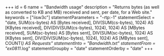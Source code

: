 +++
id = 6
name = "Bandwidth usage"
description = "Returns bytes (as well as converted to KB and MB) received and sent, per date, for a Web site."
keywords = ["iisw3c"]
statementParameters = "-rtp:-1"
statementSelect = "date, SUM(cs-bytes) AS [Bytes received], DIV(SUM(cs-bytes), 1024) AS [KBytes received], DIV(DIV(SUM(cs-bytes), 1024), 1024) AS [MBytes received], SUM(sc-bytes) AS [Bytes sent], DIV(SUM(sc-bytes), 1024) AS [KBytes sent], DIV(DIV(SUM(sc-bytes), 1024), 1024) AS [MBytes sent], COUNT(*) AS Requests"
statementInto = "Bandwidth.txt"
statementFrom = "ex0811*.log"
statementGroupby = "date"
statementOrderby = "date"
+++

